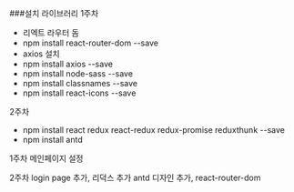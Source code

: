 ###설치 라이브러리
1주차

* 리엑트 라우터 돔
* npm install react-router-dom --save
* axios 설치
* npm install axios --save
* npm install node-sass --save
* npm install classnames --save
* npm install react-icons --save

2주차
* npm install react redux react-redux redux-promise reduxthunk --save
* npm install antd

1주차
메인페이지 설정

2주차
login page 추가, 리덕스 추가 antd 디자인 추가, react-router-dom
